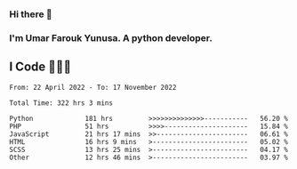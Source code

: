 ### Hi there 👋
### I'm Umar Farouk Yunusa. A python developer.
## I Code 👨🏻‍💻

<!--START_SECTION:waka-->

```text
From: 22 April 2022 - To: 17 November 2022

Total Time: 322 hrs 3 mins

Python             181 hrs         >>>>>>>>>>>>>>-----------   56.20 %
PHP                51 hrs          >>>>---------------------   15.84 %
JavaScript         21 hrs 17 mins  >>-----------------------   06.61 %
HTML               16 hrs 9 mins   >------------------------   05.02 %
SCSS               13 hrs 25 mins  >------------------------   04.17 %
Other              12 hrs 46 mins  >------------------------   03.97 %
```

<!--END_SECTION:waka-->

<!--
**umarfarouk98/umarfarouk98** is a ✨ _special_ ✨ repository because its `README.md` (this file) appears on your GitHub profile.

Here are some ideas to get you started:

- 🔭 I’m currently working on ...
- 🌱 I’m currently learning ...
- 👯 I’m looking to collaborate on ...
- 🤔 I’m looking for help with ...
- 💬 Ask me about ...
- 📫 How to reach me: ...
- 😄 Pronouns: ...
- ⚡ Fun fact: ...
-->
